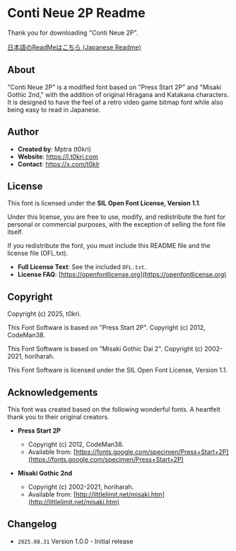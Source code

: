 # Conti Neue 2P Readme

Thank you for downloading "Conti Neue 2P".

[日本語のReadMeはこちら (Japanese Readme)](./README_ja.md)

## About

"Conti Neue 2P" is a modified font based on "Press Start 2P" and "Misaki Gothic 2nd," with the addition of original Hiragana and Katakana characters.
It is designed to have the feel of a retro video game bitmap font while also being easy to read in Japanese.

## Author

- **Created by**: Mptra (t0kri)
- **Website**: https://l.t0kri.com
- **Contact**: https://x.com/t0klr

## License

This font is licensed under the **SIL Open Font License, Version 1.1**.

Under this license, you are free to use, modify, and redistribute the font for personal or commercial purposes, with the exception of selling the font file itself.

If you redistribute the font, you must include this README file and the license file (OFL.txt).

- **Full License Text**: See the included `OFL.txt`.
- **License FAQ**: [https://openfontlicense.org](https://openfontlicense.org)

## Copyright
Copyright (c) 2025, t0kri.

This Font Software is based on "Press Start 2P".
Copyright (c) 2012, CodeMan38.

This Font Software is based on "Misaki Gothic Dai 2".
Copyright (c) 2002-2021, horiharah.

This Font Software is licensed under the SIL Open Font License, Version 1.1.

## Acknowledgements

This font was created based on the following wonderful fonts. A heartfelt thank you to their original creators.

- **Press Start 2P**
  - Copyright (c) 2012, CodeMan38.
  - Available from: [https://fonts.google.com/specimen/Press+Start+2P](https://fonts.google.com/specimen/Press+Start+2P)

- **Misaki Gothic 2nd**
  - Copyright (c) 2002-2021, horiharah.
  - Available from: [http://littlelimit.net/misaki.htm](http://littlelimit.net/misaki.htm)

## Changelog

- `2025.08.31` Version 1.0.0 - Initial release
